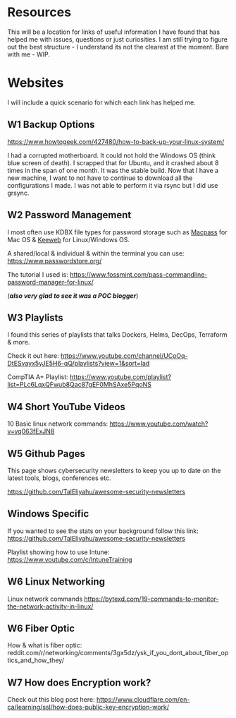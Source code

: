 # Resources 
This will be a location for links of useful information I have found that 
has helped me with issues, questions or just curiosities.  I am still trying to figure out the best structure - I understand its not the clearest at the moment. Bare with me - WIP.

# Websites
I will include a quick scenario for which each link has helped me.

## W1 Backup Options
https://www.howtogeek.com/427480/how-to-back-up-your-linux-system/

I had a corrupted motherboard. It could
not hold the Windows OS (think blue 
screen of death). I scrapped that for
Ubuntu, and it crashed about 8 times 
in the span of one month. It was the 
stable build. Now that I have a new 
machine, I want to not have to continue
to download all the configurations I made.
I was not able to perform it via rsync
but I did use grsync. 



## W2 Password Management
I most often use KDBX file types for 
password storage such as 
[Macpass](https://macpassapp.org) for Mac OS
& [Keeweb](https://keepass.info/download.html) for Linux/Windows OS.

A shared/local & individual & within the 
terminal you can use:
https://www.passwordstore.org/

The tutorial I used is:
https://www.fossmint.com/pass-commandline-password-manager-for-linux/

(***also very glad to see it was a POC blogger***)

## W3 Playlists
I found this series of playlists that talks Dockers, Helms, DecOps, Terraform & more. 

Check it out here: https://www.youtube.com/channel/UCoOq-DtESvayx5yJE5H6-qQ/playlists?view=1&sort=lad

CompTIA A+ Playlist: https://www.youtube.com/playlist?list=PLc6LqxQFwub8Qac87gEF0MhSAxe5PqoNS

## W4 Short YouTube Videos

10 Basic linux network commands:
https://www.youtube.com/watch?v=vq063fExJN8

## W5 Github Pages
This page shows cybersecurity newsletters to keep you up to date on the latest tools, blogs, conferences etc.

https://github.com/TalEliyahu/awesome-security-newsletters



## Windows Specific 
If you wanted to see the stats on your background follow this link: https://github.com/TalEliyahu/awesome-security-newsletters

Playlist showing how to use Intune: https://www.youtube.com/c/IntuneTraining


## W6 Linux Networking
Linux network commands https://bytexd.com/19-commands-to-monitor-the-network-activity-in-linux/

## W6 Fiber Optic 

How & what is fiber optic: reddit.com/r/networking/comments/3gx5dz/ysk_if_you_dont_about_fiber_optics_and_how_they/

## W7 How does Encryption work?

Check out this blog post here: https://www.cloudflare.com/en-ca/learning/ssl/how-does-public-key-encryption-work/

